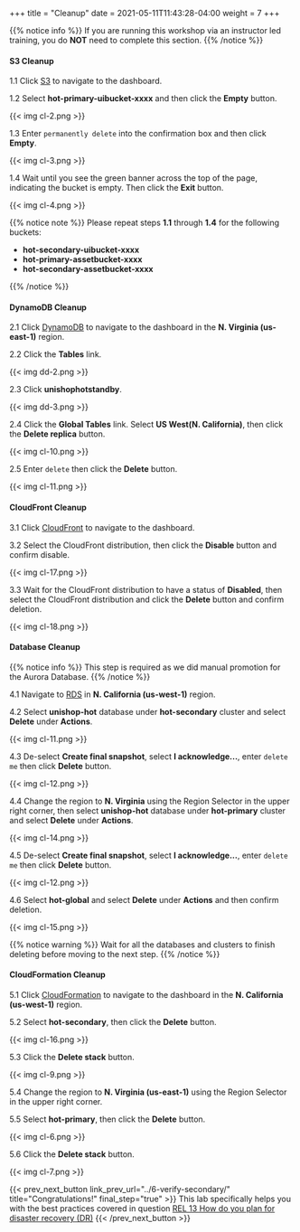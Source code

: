 +++
title = "Cleanup"
date =  2021-05-11T11:43:28-04:00
weight = 7
+++

{{% notice info %}}
If you are running this workshop via an instructor led training, you do **NOT** need to complete this section.
{{% /notice %}}

#### S3 Cleanup

1.1 Click [S3](https://us-east-1.console.aws.amazon.com/s3/home?region=us-east-1#/) to navigate to the dashboard.

1.2 Select **hot-primary-uibucket-xxxx** and then click the **Empty** button.

{{< img cl-2.png >}}

1.3 Enter `permanently delete` into the confirmation box and then click **Empty**.

{{< img cl-3.png >}}

1.4 Wait until you see the green banner across the top of the page, indicating the bucket is empty. Then click the **Exit** button.

{{< img cl-4.png >}}

{{% notice note %}}
Please repeat steps **1.1** through **1.4** for the following buckets:

- **hot-secondary-uibucket-xxxx**
- **hot-primary-assetbucket-xxxx**
- **hot-secondary-assetbucket-xxxx**

{{% /notice %}}

#### DynamoDB Cleanup

2.1 Click [DynamoDB](https://us-east-1.console.aws.amazon.com/dynamodb/home?region=us-east-1#/) to navigate to the dashboard in the **N. Virginia (us-east-1)** region.

2.2 Click the **Tables** link.

{{< img dd-2.png >}}

2.3 Click **unishophotstandby**.

{{< img dd-3.png >}}

2.4 Click the **Global Tables** link.  Select **US West(N. California)**, then click the **Delete replica** button.

{{< img cl-10.png >}}

2.5 Enter `delete` then click the **Delete** button.

{{< img cl-11.png >}}

#### CloudFront Cleanup

3.1 Click [CloudFront](https://us-east-1.console.aws.amazon.com/cloudfront/v3/home?region=us-east-1#/distributions) to navigate to the dashboard.

3.2 Select the CloudFront distribution, then click the **Disable** button and confirm disable.

{{< img cl-17.png >}}

3.3 Wait for the CloudFront distribution to have a status of **Disabled**, then select the CloudFront distribution and click the **Delete** button and confirm deletion.

{{< img cl-18.png >}}

#### Database Cleanup

{{% notice info %}}
This step is required as we did manual promotion for the Aurora Database.
{{% /notice %}}

4.1 Navigate to [RDS](https://us-west-1.console.aws.amazon.com/rds/home?region=us-west-1#databases:) in **N. California (us-west-1)** region.

4.2 Select **unishop-hot** database under **hot-secondary** cluster and select **Delete** under **Actions**.

{{< img cl-11.png >}}

4.3 De-select **Create final snapshot**, select **I acknowledge...**, enter `delete me` then click **Delete** button.

{{< img cl-12.png >}}

4.4 Change the region to **N. Virginia** using the Region Selector in the upper right corner, then select **unishop-hot** database under **hot-primary** cluster and select **Delete** under **Actions**.

{{< img cl-14.png >}}

4.5 De-select **Create final snapshot**, select **I acknowledge...**, enter `delete me` then click **Delete** button.

{{< img cl-12.png >}}

4.6 Select **hot-global** and select **Delete** under **Actions** and then confirm deletion.

{{< img cl-15.png >}}

{{% notice warning %}}
Wait for all the databases and clusters to finish deleting before moving to the next step.
{{% /notice %}}

#### CloudFormation Cleanup

5.1 Click [CloudFormation](https://us-west-1.console.aws.amazon.com/cloudformation/home?region=us-west-1#/) to navigate to the dashboard in the **N. California (us-west-1)** region.

5.2 Select **hot-secondary**, then click the **Delete** button.

{{< img cl-16.png >}}

5.3 Click the **Delete stack** button.

{{< img cl-9.png >}}

5.4 Change the region to **N. Virginia (us-east-1)** using the Region Selector in the upper right corner.

5.5 Select **hot-primary**, then click the **Delete** button.

{{< img cl-6.png >}}

5.6 Click the **Delete stack** button.

{{< img cl-7.png >}}

{{< prev_next_button link_prev_url="../6-verify-secondary/" title="Congratulations!" final_step="true" >}}
This lab specifically helps you with the best practices covered in question [REL 13  How do you plan for disaster recovery (DR)](https://docs.aws.amazon.com/wellarchitected/latest/framework/a-failure-management.html)
{{< /prev_next_button >}}

